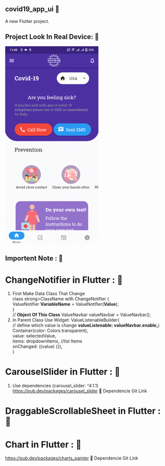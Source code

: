 ## covid19_app_ui :tada:
A new Flutter project.

## Project Look In Real Device: :tada:
<img src='https://github.com/DeveloperOrpon/Covid-19-UI-App/blob/main/covid19.gif?raw=true' width="300px" alt='Video Prohressbar'/>

## Importent Note : :tada:
# ChangeNotifier in Flutter : :tada:
1. First Make Data Class That Change <br>
class strong>ClassName</strong> with ChangeNotifier {<br>
  ValueNotifier<bool> <strong>VariableName</strong> = ValueNotifier(<strong>Value</strong>);<br>
}<br>
// <strong>Object Of This Class</strong>
ValueNavbar valueNavbar = ValueNavbar();
2. In Parent Class Use Widget:
ValueListenableBuilder(<br>
// define which value is change <strong>valueListenable: valueNavbar.enable,</strong>)<br>
Container(color: Colors.transparent),<br>
value: selectedValue,<br>
items: dropdownItems, //list Items<br>
onChanged: ((value) {}),<br>
)<br>

# CarouselSlider in Flutter : :tada:
1. Use dependencies (carousel_slider: ^4.1.1)
https://pub.dev/packages/carousel_slider :tada: Dependencie Git Link

# DraggableScrollableSheet in Flutter : :tada:

# Chart in Flutter : :tada:
https://pub.dev/packages/charts_painter :tada: Dependencie Git Link
